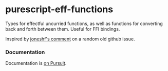 # purescript-eff-functions

Types for effectful uncurried functions, as well as functions for converting
back and forth between them. Useful for FFI bindings.

Inspired by [joneshf's comment](https://github.com/purescript/purescript/issues/616#issuecomment-57800502)
on a random old github issue.

### Documentation

Documentation is [on Pursuit](https://pursuit.purescript.org/packages/purescript-eff-functions).
